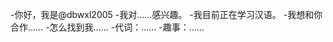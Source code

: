-你好，我是@dbwxl2005
-我对……感兴趣。
-我目前正在学习汉语。
-我想和你合作……
-怎么找到我……
-代词：……
-趣事：……

<!---
dbwxl2005/dbwxl2005是一个特殊的存储库，因为它的'README. Mdbiowless（这个文件）出现在您的GitHub配置文件中。
您可以单击预览链接查看更改。
--->
